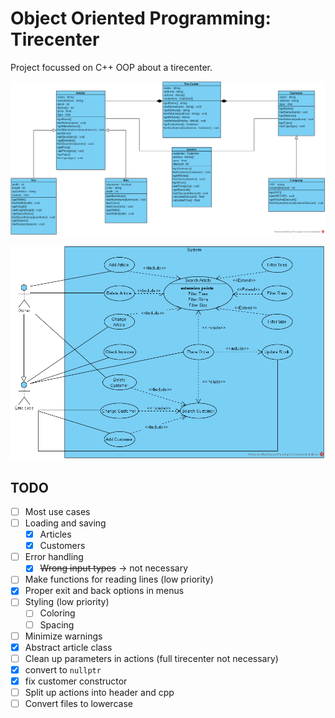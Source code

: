 # Object Oriented Programming: Tirecenter

Project focussed on C++ OOP about a tirecenter.

![Class](Tire-Center-Class.png)

![Use case](./Tire-Center-Use-Case.png)

## TODO

- [ ] Most use cases
- [ ] Loading and saving
  - [X] Articles
  - [X] Customers
- [ ] Error handling
  - [X] ~~Wrong input types~~ -> not necessary
- [ ] Make functions for reading lines (low priority)
- [X] Proper exit and back options in menus
- [ ] Styling (low priority)
  - [ ] Coloring
  - [ ] Spacing
- [ ] Minimize warnings
- [X] Abstract article class
- [ ] Clean up parameters in actions (full tirecenter not necessary)
- [X] convert to `nullptr`
- [X] fix customer constructor
- [ ] Split up actions into header and cpp
- [ ] Convert files to lowercase